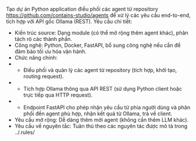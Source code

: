 Tạo dự án Python application điều phối các agent từ repository https://github.com/contains-studio/agents để xử lý các yêu cầu end-to-end, tích hợp với API gốc Ollama (REST).
Yêu cầu chi tiết:
- Kiến trúc source: Dạng module (có thể mở rộng thêm agent khác), phân tách rõ các thành phần.
- Công nghệ: Python, Docker, FastAPI, bổ sung công nghệ nếu cần để đảm bảo tối ưu hóa vận hành.
- Chức năng chính:
- - Điều phối và quản lý các agent từ repository (tích hợp, khởi tạo, routing request).
- - Tích hợp Ollama thông qua API REST (sử dụng Python client hoặc trực tiếp qua HTTP request).
- - Endpoint FastAPI cho phép nhận yêu cầu từ phía người dùng và phân phối đến agent phù hợp, nhận kết quả từ Ollama, trả về client.
- Yêu cầu mở rộng: Dễ dàng thêm mới agent (không cần thêm LLM khác).
- Yêu cầu về nguyên tắc: Tuân thủ theo các nguyên tác được mô tả trong ../.rules/

